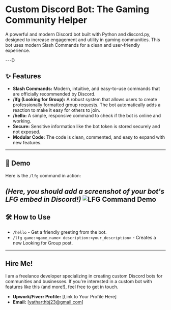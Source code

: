 # Custom Discord Bot: The Gaming Community Helper

A powerful and modern Discord bot built with Python and discord.py, designed to increase engagement and utility in gaming communities. This bot uses modern Slash Commands for a clean and user-friendly experience.

---D

## ✨ Features

* **Slash Commands:** Modern, intuitive, and easy-to-use commands that are officially recommended by Discord.
* **/lfg (Looking for Group):** A robust system that allows users to create professionally formatted group requests. The bot automatically adds a reaction to make it easy for others to join.
* **/hello:** A simple, responsive command to check if the bot is online and working.
* **Secure:** Sensitive information like the bot token is stored securely and not exposed.
* **Modular Code:** The code is clean, commented, and easy to expand with new features.

---

## 🚀 Demo

Here is the `/lfg` command in action:

*(Here, you should add a screenshot of your bot's LFG embed in Discord!)*
![LFG Command Demo](<img width="1085" height="318" alt="image" src="https://github.com/user-attachments/assets/e860813c-fe6a-445f-8222-12567a8337a5" />)
---

## 🛠️ How to Use

* `/hello` - Get a friendly greeting from the bot.
* `/lfg game:<game_name> description:<your_description>` - Creates a new Looking for Group post.

---

##  Hire Me!

I am a freelance developer specializing in creating custom Discord bots for communities and businesses. If you're interested in a custom bot with features like this (and more!), feel free to get in touch.

* **Upwork/Fiverr Profile:** [Link to Your Profile Here]
* **Email:** [yatharthbj23@gmail.com]
